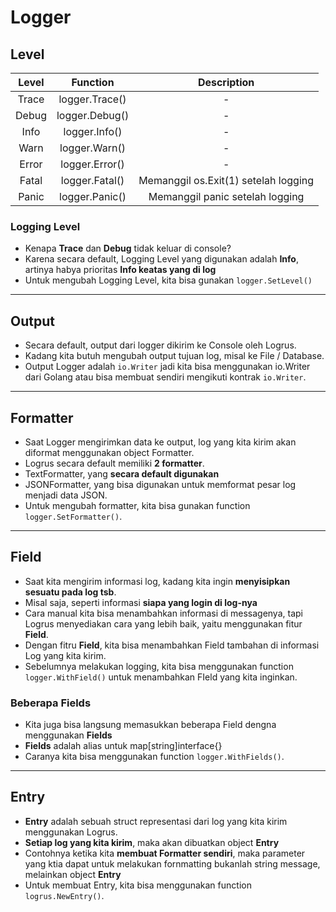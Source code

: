 # Logger

## Level
| Level | Function |             Description              |
| :---: | :------: |:------------------------------------:|
| Trace | logger.Trace() |                  -                   |
| Debug | logger.Debug() |                  -                   |
| Info | logger.Info() |                  -                   |
| Warn | logger.Warn() |                  -                   |
| Error | logger.Error() |                  -                   |
| Fatal | logger.Fatal() | Memanggil os.Exit(1) setelah logging |
| Panic | logger.Panic() |   Memanggil panic setelah logging    |

### Logging Level
- Kenapa **Trace** dan **Debug** tidak keluar di console?
- Karena secara default, Logging Level yang digunakan adalah **Info**, artinya habya prioritas **Info keatas yang di log**
- Untuk mengubah Logging Level, kita bisa gunakan `logger.SetLevel()`

---

## Output
- Secara default, output dari logger dikirim ke Console oleh Logrus.
- Kadang kita butuh mengubah output tujuan log, misal ke File / Database.
- Output Logger adalah `io.Writer` jadi kita bisa menggunakan io.Writer dari Golang atau bisa membuat sendiri mengikuti kontrak `io.Writer`.

---

## Formatter
- Saat Logger mengirimkan data ke output, log yang kita kirim akan diformat menggunakan object Formatter.
- Logrus secara default memiliki **2 formatter**.
- TextFormatter, yang **secara default digunakan**
- JSONFormatter, yang bisa digunakan untuk memformat pesar log menjadi data JSON.
- Untuk mengubah formatter, kita bisa gunakan function `logger.SetFormatter()`.

---

## Field
- Saat kita mengirim informasi log, kadang kita ingin **menyisipkan sesuatu pada log tsb**.
- Misal saja, seperti informasi **siapa yang login di log-nya**
- Cara manual kita bisa menambahkan informasi di messagenya, tapi Logrus menyediakan cara yang lebih baik, yaitu menggunakan fitur **Field**.
- Dengan fitru **Field**, kita bisa menambahkan Field tambahan di informasi Log yang kita kirim.
- Sebelumnya melakukan logging, kita bisa menggunakan function `logger.WithField()` untuk menambahkan FIeld yang kita inginkan.

### Beberapa Fields
- Kita juga bisa langsung memasukkan beberapa Field dengna menggunakan **Fields**
- **Fields** adalah alias untuk map[string]interface{}
- Caranya kita bisa menggunakan function `logger.WithFields()`.

---

## Entry
- **Entry** adalah sebuah struct representasi dari log yang kita kirim menggunakan Logrus.
- **Setiap log yang kita kirim**, maka akan dibuatkan object **Entry**
- Contohnya ketika kita **membuat Formatter sendiri**, maka parameter yang ktia dapat untuk melakukan fornmatting bukanlah string message, melainkan object **Entry**
- Untuk membuat Entry, kita bisa menggunakan function `logrus.NewEntry()`.